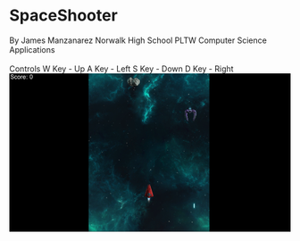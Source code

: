 # SpaceShooter
  By James Manzanarez Norwalk High School PLTW Computer Science Applications
  <br><br>
  Controls W Key - Up  A Key - Left  S Key - Down  D Key - Right
  ![Alt text](https://github.com/jamesm321/SpaceShooter/blob/master/SpaceShooter.PNG "Start Screen")
